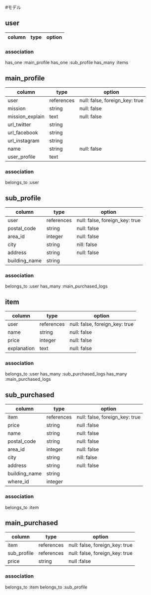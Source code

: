 #モデル
## user
| column         | type              | option                                         |
|----------------|-------------------|------------------------------------------------|


### association
has_one :main_profile
has_one :sub_profile
has_many :items

## main_profile
| column         | type              | option                                         |
|----------------|-------------------|------------------------------------------------|
| user           | references        | null: false, foreign_key: true                 |
| mission        | string            | null: false                                    |
| mission_explain| text              | null: false                                    |
| url_twitter    | string            |                                                |
| url_facebook   | string            |                                                |
| url_instagram  | string            |                                                |
| name           | string            | null: false                                    |
| user_profile   | text              |                                                |

### association
belongs_to :user

## sub_profile
| column         | type              | option                                         |
|----------------|-------------------|------------------------------------------------|
| user           | references        | null: false, foreign_key: true                 |
| postal_code    | string            | null: false                                    |
| area_id        | integer           | null: false                                    |
| city           | string            | nill: false                                    |
| address        | string            | null: false                                    |
| building_name  | string            |                                                |

### association
belongs_to :user
has_many :main_purchased_logs

## item
| column         | type              | option                                         |
|----------------|-------------------|------------------------------------------------|
| user           | references        | null: false, foreign_key: true                 |
| name           | string            | null: false                                    |
| price          | integer           | null: false                                    |
| explanation    | text              | null: false                                    |

### association
belongs_to :user
has_many :sub_purchased_logs
has_many :main_purchased_logs

## sub_purchased
| column         | type              | option                                         |
|----------------|-------------------|------------------------------------------------|
| item           | references        | null: false, foreign_key: true                 |
| price          | string            | null :false                                    |
| name           | string            | null: false                                    |
| postal_code    | string            | null: false                                    |
| area_id        | integer           | null: false                                    |
| city           | string            | nill: false                                    |
| address        | string            | null: false                                    |
| building_name  | string            |                                                |
| where_id       | integer           |                                                |

### association
belongs_to :item

## main_purchased
| column         | type              | option                                         |
|----------------|-------------------|------------------------------------------------|
| item           | references        | null: false, foreign_key: true                 |
| sub_profile    | references        | null: false, foreign_key: true                 |
| price          | string            | null :false                                    |

### association
belongs_to :item
belongs_to :sub_profile